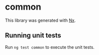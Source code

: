 # common

This library was generated with [Nx](https://nx.dev).

## Running unit tests

Run `ng test common` to execute the unit tests.
